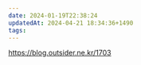 ```yaml
---
date: 2024-01-19T22:38:24
updatedAt: 2024-04-21 18:34:36+1490
tags: 
---
```

https://blog.outsider.ne.kr/1703